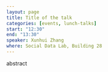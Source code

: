 ```yaml
---
layout: page
title: Title of the talk
categories: [events, lunch-talks]
start: "12:30"
end: "13:30"
speaker: Xunhui Zhang
where: Social Data Lab, Building 28
---
```


abstract
